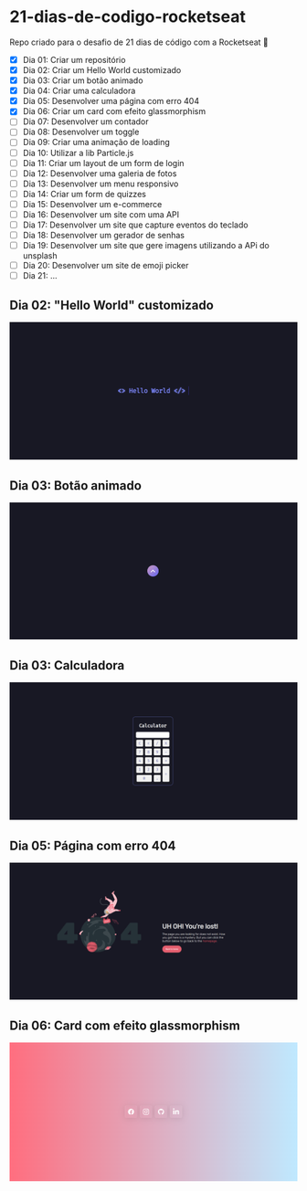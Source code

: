 # 21-dias-de-codigo-rocketseat
Repo criado para o desafio de 21 dias de código com a Rocketseat 🚀

- [x] Dia 01: Criar um repositório
- [x] Dia 02: Criar um Hello World customizado
- [x] Dia 03: Criar um botão animado
- [x] Dia 04: Criar uma calculadora
- [x] Dia 05: Desenvolver uma página com erro 404
- [x] Dia 06: Criar um card com efeito glassmorphism
- [ ] Dia 07: Desenvolver um contador
- [ ] Dia 08: Desenvolver um toggle 
- [ ] Dia 09: Criar uma animação de loading
- [ ] Dia 10: Utilizar a lib Particle.js 
- [ ] Dia 11: Criar um layout de um form de login
- [ ] Dia 12: Desenvolver uma galeria de fotos
- [ ] Dia 13: Desenvolver um menu responsivo
- [ ] Dia 14: Criar um form de quizzes
- [ ] Dia 15: Desenvolver um e-commerce 
- [ ] Dia 16: Desenvolver um site com uma API 
- [ ] Dia 17: Desenvolver um site que capture eventos do teclado
- [ ] Dia 18: Desenvolver um gerador de senhas 
- [ ] Dia 19: Desenvolver um site que gere imagens utilizando a APi do unsplash
- [ ] Dia 20: Desenvolver um site de emoji picker
- [ ] Dia 21: ...

## Dia 02: "Hello World" customizado

<p align="center">
 <img src="./hello-world/dia-02-screenshot.png">
</p>


## Dia 03: Botão animado

<p align="center">
 <img src="./button/dia-03-screenshot.png">
</p>

## Dia 03: Calculadora

<p align="center">
 <img src="./calculator/dia-04-screenshot.png">
</p>

## Dia 05: Página com erro 404

<p align="center">
 <img src="./404-error-page/error-page-screenshot.png">
</p>

## Dia 06: Card com efeito glassmorphism 

<p align="center">
 <img src="./glassmorphism-card/glassmorphism-card-screenshot.png">
</p>
